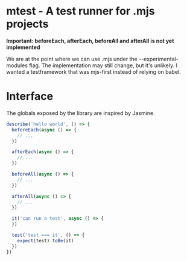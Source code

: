 # mtest - A test runner for .mjs projects

**Important: beforeEach, afterEach, beforeAll and afterAll is not yet implemented**

We are at the point where we can use .mjs under the --experimental-modules flag.
The implementation may still change, but it's unlikely. I wanted a testframework
that was mjs-first instead of relying on babel.

# Interface

The globals exposed by the library are inspired by Jasmine.

```javascript
describe('hello world', () => {
  beforeEach(async () => {
    // ...
  })

  afterEach(async () => {
    // ...
  })

  beforeAll(async () => {
    // ...
  })

  afterAll(async () => {
    // ...
  })

  it('can run a test', async () => {
  })

  test('test === it', () => {
    expect(test).toBe(it)
  })
})
```

